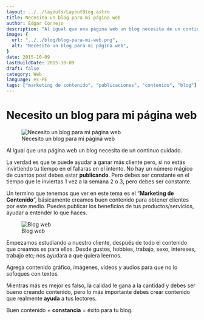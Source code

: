 ```yaml
---
layout: ../../layouts/LayoutBlog.astro
title: Necesito un blog para mi página web
author: Edgar Cornejo
description: "Al igual que una página web un blog necesita de un continuo cuidado. La verdad es que te puede ayudar a ganar más cliente pero, si no estás invirtiendo tu tiempo en el fallaras en el intento. No hay un número mágico de cuantos post debes estar publicando. Pero debes ser constante en el tiempo que le inviertas 1 vez a la semana 2 o 3, pero debes ser constante."
image: {
  url: "../../blog/blog-para-mi-web.png",
  alt: "Necesito un blog para mi página web",
}  
date: 2015-10-09
lastBuildDate: 2015-10-09
draft: false
category: Web
language: es-PE
tags: ["marketing de contenido", "publicaciones", "contenido", "blog"]
---
```


# Necesito un blog para mi página web

<figure>
  <img src="../../blog/blog-para-mi-web.png" alt="Necesito un blog para mi página web"/>
  <figcaption>Necesito un blog para mi página web</figcaption>
</figure>

Al igual que una página web un blog necesita de un continuo cuidado.

La verdad es que te puede ayudar a ganar más cliente pero, si no estás invirtiendo tu tiempo en el fallaras en el intento. No hay un número mágico de cuantos post debes estar **publicando**. Pero debes ser constante en el tiempo que le inviertas 1 vez a la semana 2 o 3, pero debes ser constante.

Un termino que tenemos que ver en este tema es el “**Marketing de Contenido**”, básicamente creamos buen contenido para obtener clientes por este medio. Puedes publicar los beneficios de tus productos/servicios, ayudar a entender lo que haces.

<figure>
  <img src="../../blog/blog.jpg" alt="Blog web"/>
  <figcaption>Blog web</figcaption>
</figure>

Empezamos estudiando a nuestro cliente, después de todo el contenido que creamos es para ellos. Desde gustos, hobbies, trabajo, sexo, intereses, trabajo etc; nos ayudara a que quiera leernos.

Agrega contenido gráfico, imágenes, vídeos y audios para que no lo sofoques con textos.

Mientras más es mejor es falso, la calidad le gana a la cantidad y debes ser bueno creando contenido, pero lo más importante debes crear contenido que realmente **ayuda** a tus lectores.

Buen contenido + **constancia** = éxito para tu blog.
